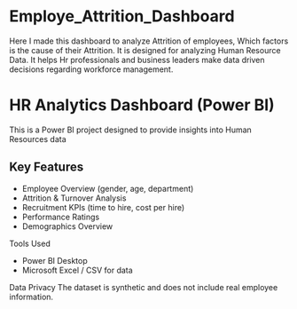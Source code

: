 # Employe_Attrition_Dashboard
Here I made this dashboard to analyze Attrition of employees, Which factors is the cause of their Attrition. It is designed for analyzing Human Resource Data. It helps Hr professionals and business leaders make data driven decisions regarding workforce management.

# HR Analytics Dashboard (Power BI)
This is a Power BI project designed to provide insights into Human Resources data

## Key Features
- Employee Overview (gender, age, department)
- Attrition & Turnover Analysis
- Recruitment KPIs (time to hire, cost per hire)
- Performance Ratings
- Demographics Overview

Tools Used
- Power BI Desktop
-  Microsoft Excel / CSV for data

Data Privacy
The dataset is synthetic and does not include real employee information.
